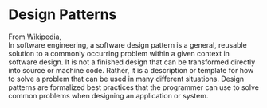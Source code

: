 # Design Patterns
From [Wikipedia](https://en.wikipedia.org/wiki/Software_design_pattern), </br>
In software engineering, a software design pattern is a general, reusable solution to a commonly occurring problem within a given context in software design.
It is not a finished design that can be transformed directly into source or machine code. Rather, it is a description or template for how to solve a problem that
can be used in many different situations. Design patterns are formalized best practices that the programmer can use to solve common problems when designing an
application or system.

